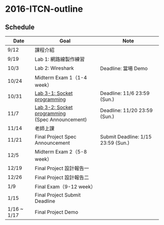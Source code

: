 # 2016-ITCN-outline
## Schedule
| Date  | Goal                            | Note                 |
|-------|---------------------------------|----------------------|
| 9/12  | 課程介紹                          |                      |
| 9/19  | Lab 1: 網路線製作練習              |                      |
| 10/3  | Lab 2: Wireshark                | Deadline: 當場 Demo  |
| 10/24 | Midterm Exam 1（1-4 week）       |                      |
| 10/31 | [Lab 3-1: Socket programming](https://github.com/HSNL-TAs/2016-ITCN-simple-time)      | Deadline: 11/6 23:59 (Sun.) |
| 11/7  | [Lab 3-2: Socket programming](https://github.com/HSNL-TAs/2016-ITCN-file-transfer) <br> (Spec Announcement)    | Deadline: 11/20 23:59 (Sun.) |
| 11/14 | 老師上課 |      |
| 11/21 | Final Project Spec Announcement | Submit Deadline: 1/15 23:59 (Sun.)     |
| 12/5  | Midterm Exam 2（5-8 week）       |                      |
| 12/19 | Final Project 設計報告一          |                      |
| 12/26 | Final Project 設計報告二          |                      |
| 1/9   | Final Exam（9-12 week）          |                      |
| 1/15  | Final Project Submit Deadline              |                      |
| 1/16 ~ 1/17  | Final Project Demo              |                      |
